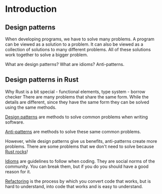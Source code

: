 # Introduction

## Design patterns
When developing programs, we have to solve many problems. A program can be viewed as a solution to a problem. It can also be viewed as a collection of solutions to many different problems. All of these solutions work together to solve a bigger problem.

What are design patterns? What are idioms? Anti-patterns.

## Design patterns in Rust

Why Rust is a bit special - functional elements, type system - borrow checker
There are many problems that share the same form. While the details are different, since they have the same form they can be solved using the same methods.

[Design patterns](patterns/README.md) are methods to solve common problems when writing software.

[Anti-patterns](anti_patterns/README.md) are methods to solve these same common problems. 

However, while design patterns give us benefits, anti-patterns create more problems. There are some problems that we don't need to solve because [Rust rocks](rust_rocks.md)! 

[Idioms](idioms/README.md) are guidelines to follow when coding. They are social norms of the community. 
You can break them, but if you do you should have a good reason for it. 

[Refactoring](refactoring/README.md) is the process by which you convert code that works, but is hard to understand, into code that works and is easy to understand.
